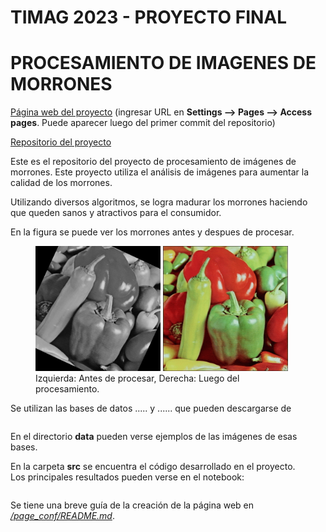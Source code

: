 # TIMAG 2023 - PROYECTO FINAL  
# PROCESAMIENTO DE IMAGENES DE MORRONES

[Página web del proyecto](http://timag.pages.fing.edu.uy/pelican) (ingresar URL en **Settings --> Pages --> Access pages**. Puede aparecer luego del primer commit del repositorio) 

[Repositorio del proyecto](https://gitlab.fing.edu.uy/timag/pelican) 


Este es el repositorio del proyecto de procesamiento de imágenes de morrones.
Este proyecto utiliza el análisis de imágenes para aumentar la calidad de los morrones. 

Utilizando diversos algoritmos, se logra madurar los morrones haciendo que queden sanos y atractivos para el consumidor. 

En la figura se puede ver los morrones  antes y despues de procesar.

<figure>
  <img src="data/images/peppers_rotada.png" width="200">
  <img src="data/images/peppers.png" width="200">
  <figcaption>
  Izquierda: Antes de procesar, Derecha: Luego del procesamiento.
  </figcaption>
</figure>

Se utilizan las bases de datos ..... y ...... que pueden descargarse de 

```

```

En el directorio **data** pueden verse ejemplos de las imágenes de esas bases.

En la carpeta **src** se encuentra el código desarrollado en el proyecto.  
Los principales resultados pueden verse en el notebook:

```
```
Se tiene una breve guía de la creación de la página web en [_/page_conf/README.md_](./page_conf/README.md).